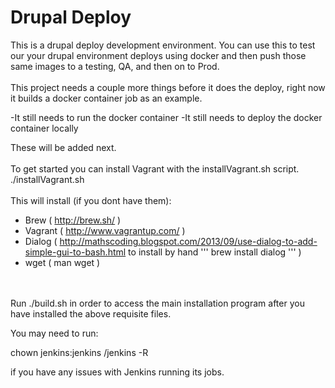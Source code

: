 Drupal Deploy
==============
This is a drupal deploy development environment.
You can use this to test our your drupal environment deploys using docker and then push those same images to a testing, QA, and then on to Prod.
<br/>
<br/>
This project needs a couple more things before it does the deploy, right now it builds a docker container job as an example.

-It still needs to run the docker container
-It still needs to deploy the docker container locally

These will be added next.
<br/>
<br/>
To get started you can install Vagrant with the installVagrant.sh script.<br/>
./installVagrant.sh<br/>
<br/>
This will install (if you dont have them):
* Brew ( http://brew.sh/ )
* Vagrant ( http://www.vagrantup.com/ )
* Dialog ( http://mathscoding.blogspot.com/2013/09/use-dialog-to-add-simple-gui-to-bash.html to install by hand ''' brew install dialog ''' )
* wget ( man wget )
<br/>
<br/>
Run ./build.sh in order to access the main installation program after you have installed the above requisite files.

You may need to run:

chown jenkins:jenkins /jenkins -R

if you have any issues with Jenkins running its jobs.
